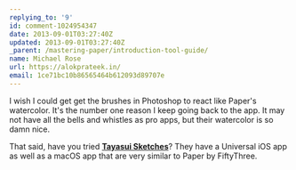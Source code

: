 ```yaml
---
replying_to: '9'
id: comment-1024954347
date: 2013-09-01T03:27:40Z
updated: 2013-09-01T03:27:40Z
_parent: /mastering-paper/introduction-tool-guide/
name: Michael Rose
url: https://alokprateek.in/
email: 1ce71bc10b86565464b612093d89707e
---
```


I wish I could get get the brushes in Photoshop to react like Paper's
watercolor. It's the number one reason I keep going back to the app. It may not
have all the bells and whistles as pro apps, but their watercolor is so damn
nice.

That said, have you tried
[**Tayasui Sketches**](http://www.tayasui.com/sketches/)? They have a Universal
iOS app as well as a macOS app that are very similar to Paper by FiftyThree.
